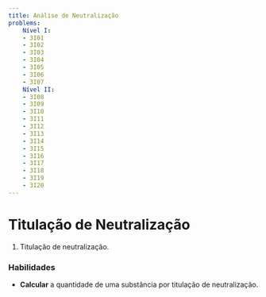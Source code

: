 ```yaml
---
title: Análise de Neutralização
problems:
    Nível I:
    - 3I01
    - 3I02
    - 3I03
    - 3I04
    - 3I05
    - 3I06
    - 3I07
    Nível II:
    - 3I08
    - 3I09
    - 3I10
    - 3I11
    - 3I12
    - 3I13
    - 3I14
    - 3I15
    - 3I16
    - 3I17
    - 3I18
    - 3I19
    - 3I20
---
```


# Titulação de Neutralização

1. Titulação de neutralização.

### Habilidades

- **Calcular** a quantidade de uma substância por titulação de neutralização.

